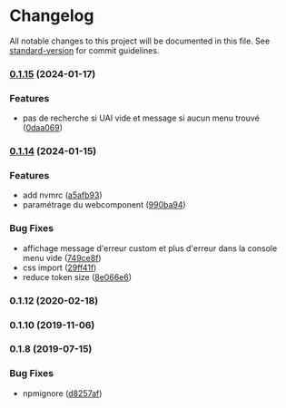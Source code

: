 # Changelog

All notable changes to this project will be documented in this file. See [standard-version](https://github.com/conventional-changelog/standard-version) for commit guidelines.

### [0.1.15](https://github.com/GIP-RECIA/menu-cantine-ui/compare/v0.1.14...v0.1.15) (2024-01-17)


### Features

* pas de recherche si UAI vide et message si aucun menu trouvé ([0daa069](https://github.com/GIP-RECIA/menu-cantine-ui/commit/0daa0699ece34471410625757e8d7577dd53275a))

### [0.1.14](https://github.com/GIP-RECIA/menu-cantine-ui/compare/v0.0.0...v0.1.14) (2024-01-15)


### Features

* add nvmrc ([a5afb93](https://github.com/GIP-RECIA/menu-cantine-ui/commit/a5afb93ac22d18c9f056adc216cfe22b35c488bb))
* paramétrage du webcomponent ([990ba94](https://github.com/GIP-RECIA/menu-cantine-ui/commit/990ba94cfd127793468dcb6d5616f549063b3401))


### Bug Fixes

* affichage message d'erreur custom et plus d'erreur dans la console menu vide ([749ce8f](https://github.com/GIP-RECIA/menu-cantine-ui/commit/749ce8f473573aabf3e952285e1c68e0ee6ea25b))
* css import ([29ff41f](https://github.com/GIP-RECIA/menu-cantine-ui/commit/29ff41f5ef31c7ac1c036d28ec848c42d190a17e))
* reduce token size ([8e066e6](https://github.com/GIP-RECIA/menu-cantine-ui/commit/8e066e676e658e57d919c141964bf338dddb34f5))

### 0.1.12 (2020-02-18)

### 0.1.10 (2019-11-06)

### 0.1.8 (2019-07-15)


### Bug Fixes

* npmignore ([d8257af](https://github.com/GIP-RECIA/menu-cantine-ui/commit/d8257af2546f53a75e3d6813a817d3b25dc57c35))
